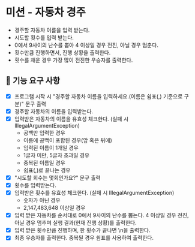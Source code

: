 # 미션 - 자동차 경주
- 경주할 자동차 이름을 입력 받는다.
- 시도할 횟수를 입력 받는다.
- 0에서 9사이의 난수를 뽑아 4 이상일 경우 전진, 아닐 경우 멈춘다.
- 횟수만큼 진행하면서, 진행 상황을 출력한다.
- 횟수를 채운 경우 가장 많이 전진한 우승자를 출력한다.

## 🚀 기능 요구 사항
- [x] 프로그램 시작 시 "경주할 자동차 이름을 입력하세요.(이름은 쉼표(,) 기준으로 구분)" 문구 출력
- [x] 경주할 자동차의 이름을 입력받는다.
- [x] 입력받은 자동차의 이름을 유효성 체크한다. (실패 시 IllegalArgumentException)
    - 공백만 입력한 경우
    - 이름에 공백이 포함된 경우(앞 혹은 뒤에)
    - 입력된 이름이 1개일 경우
    - 1글자 미만, 5글자 초과일 경우
    - 중복된 이름일 경우
    - 쉼표(,)로 끝나는 경우
- [x] "시도할 회수는 몇회인가요?" 문구 출력
- [x] 횟수를 입력받는다.
- [x] 입력받은 횟수를 유효성 체크한다. (실패 시 IllegalArgumentException)
    - 숫자가 아닌 경우
    - 2,147,483,648 이상일 경우
- [x] 입력 받은 자동차를 순서대로 0에서 9사이의 난수를 뽑는다. 4 이상일 경우 전진, 아닐 경우 멈추며 실행 결과(현재 진행 상황)를 출력한다.
- [x] 입력 받은 횟수만큼 진행하며, 한 횟수가 끝나면 \n을 출력한다.
- [x] 최종 우승자를 출력한다. 중복될 경우 쉼표를 사용하여 출력한다.
